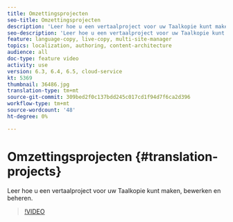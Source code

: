 ```yaml
---
title: Omzettingsprojecten
seo-title: Omzettingsprojecten
description: 'Leer hoe u een vertaalproject voor uw Taalkopie kunt maken, bewerken en beheren. '
seo-description: 'Leer hoe u een vertaalproject voor uw Taalkopie kunt maken, bewerken en beheren.  '
feature: language-copy, live-copy, multi-site-manager
topics: localization, authoring, content-architecture
audience: all
doc-type: feature video
activity: use
version: 6.3, 6.4, 6.5, cloud-service
kt: 5369
thumbnail: 36486.jpg
translation-type: tm+mt
source-git-commit: 309bed2f0c137bdd245c017cd1f94d7f6ca2d396
workflow-type: tm+mt
source-wordcount: '48'
ht-degree: 0%

---
```



# Omzettingsprojecten {#translation-projects}

Leer hoe u een vertaalproject voor uw Taalkopie kunt maken, bewerken en beheren.

>[!VIDEO](https://video.tv.adobe.com/v/36486?quality=12&learn=on)
